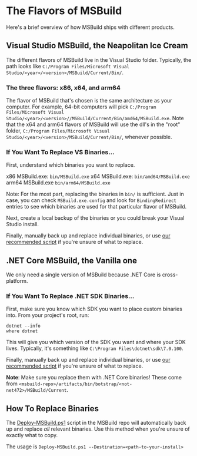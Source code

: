 # The Flavors of MSBuild
Here's a brief overview of how MSBuild ships with different products.

## Visual Studio MSBuild, the Neapolitan Ice Cream
The different flavors of MSBuild live in the Visual Studio folder. Typically, the path looks like `C:/Program Files/Microsoft Visual Studio/<year>/<version>/MSBuild/Current/Bin/`.

### The three flavors: x86, x64, and arm64
The flavor of MSBuild that's chosen is the same architecture as your computer. For example, 64-bit computers will pick `C:/Program Files/Microsoft Visual Studio/<year>/<version>//MSBuild/Current/Bin/amd64/MSBuild.exe`. Note that the x64 and arm64 flavors of MSBuild will use the dll's in the "root" folder, `C:/Program Files/Microsoft Visual Studio/<year>/<version>/MSBuild/Current/Bin/`, whenever possible.

### If You Want To Replace VS Binaries...
First, understand which binaries you want to replace. 

x86 MSBuild.exe: `bin/MSBuild.exe`
x64 MSBuild.exe: `bin/amd64/MSBuild.exe`
arm64 MSBuild.exe `bin/arm64/MSBuild.exe`

Note: For the most part, replacing the binaries in `bin/` is sufficient. Just in case, you can check `MSBuild.exe.config` and look for `BindingRedirect` entries to see which binaries are used for that particular flavor of MSBuild.

Next, create a local backup of the binaries or you could break your Visual Studio install. 

Finally, manually back up and replace individual binaries, or use [our recommended script]() if you're unsure of what to replace.

## .NET Core MSBuild, the Vanilla one
We only need a single version of MSBuild because .NET Core is cross-platform.

### If You Want To Replace .NET SDK Binaries...
First, make sure you know which SDK you want to place custom binaries into. From your project's root, run:

```
dotnet --info
where dotnet
```

This will give you which version of the SDK you want and where your SDK lives. Typically, it's something like `C:\Program Files\dotnet\sdk\7.0.100`.

Finally, manually back up and replace individual binaries, or use [our recommended script]() if you're unsure of what to replace.

**Note**: Make sure you replace them with .NET Core binaries! These come from `<msbuild-repo>/artifacts/bin/botstrap/<not-net472>/MSBuild/Current`.

## How To Replace Binaries
The [Deploy-MSBuild.ps1]() script in the MSBuild repo will automatically back up and replace _all_ relevant binaries. Use this method when you're unsure of exactly what to copy.

The usage is `Deploy-MSBuild.ps1 --Destination=<path-to-your-install>`